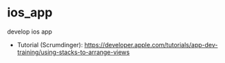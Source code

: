 # ios_app
develop ios app

- Tutorial (Scrumdinger): https://developer.apple.com/tutorials/app-dev-training/using-stacks-to-arrange-views
